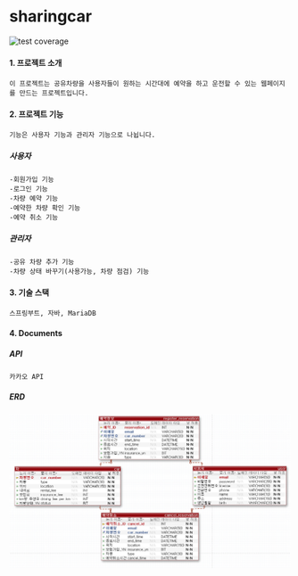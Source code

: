 # sharingcar

![test coverage](.github/badges/jacoco.svg)

#### 1. 프로젝트 소개
    이 프로젝트는 공유차량을 사용자들이 원하는 시간대에 예약을 하고 운전할 수 있는 웹페이지를 만드는 프로젝트입니다.

#### 2. 프로젝트 기능
    기능은 사용자 기능과 관리자 기능으로 나뉩니다.
##### 사용자
    -회원가입 기능
    -로그인 기능
    -차량 예약 기능
    -예약한 차량 확인 기능
    -예약 취소 기능
##### 관리자
    -공유 차량 추가 기능
    -차량 상태 바꾸기(사용가능, 차량 점검) 기능

#### 3. 기술 스택
    스프링부트, 자바, MariaDB

#### 4. Documents
##### API
    카카오 API
##### ERD
![DB](sharingcarDB.png)

